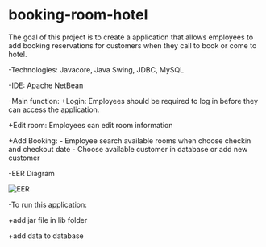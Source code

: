# booking-room-hotel
The goal of this project is to create a application that allows employees to add booking reservations for customers when they call to book or come to hotel.


-Technologies: Javacore, Java Swing, JDBC, MySQL


-IDE: Apache NetBean



-Main function:
+Login: Employees should be required to log in before they can access the application.

+Edit room: Employees can edit room information

+Add Booking: - Employee search available rooms when choose checkin and checkout date
              - Choose available customer in database or add new customer
 

-EER Diagram


![EER](https://user-images.githubusercontent.com/125273807/219004315-a38dd47f-2728-4c30-9cd9-d19a47f3383a.png)

-To run this application:

+add jar file in lib folder

+add data to database

